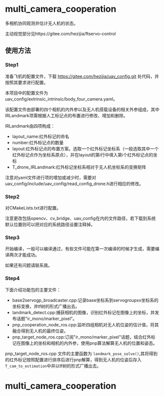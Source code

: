 # multi_camera_cooperation

多相机协同观测并估计无人机的状态。

主动视觉部分见https://gitee.com/hezijia/ftservo-control

## 使用方法

### Step1

准备飞机的配置文件，下载 https://gitee.com/hezijia/uav_config.git 处代码，并按照其要求进行配置。

本项目中的配置文件为uav_config/extrinsic_intrinsic/body_four_camera.yaml。

该配置文件由部署的四个相机的内外参以及无人机搭载设备的相关外参组成，其中IRLandmark项需根据人工标记点的布置进行修改、增加和删除。

IRLandmark由四项构成：
- layout_name:红外标记的命名
- number:红外标记点的数量
- layout:红外标记点的布置方案。选取一个红外标记坐标系（一般选取其中一个红外标记点作为坐标系原点），并在layout的第i行中填入第i个红外标记点的坐标
- T_drone_IRLandmark:红外标记坐标系相对于无人机坐标系的变换矩阵

注意对yaml文件进行项的增加或减少时，需要对uav_config/include/uav_config/read_config_drone.h进行相应的修改。


### Step2

对CMakeLists.txt进行配置。

注意更改包括opencv、cv_bridge、uav_config在内的文件路径，若下载到系统默认位置则可以把对应的系统路径设置注释掉。

### Step3

开始编译，一般可以编译通过，有些文件可能在第一次编译的时候才生成，需要编译两次才能成功。

如果还有问题请联系我。

### Step4

下面介绍功能包的主要文件：
- base2servogp_broadcaster.cpp:记录base坐标系到servogroupxx坐标系的坐标变换，并tf树的形式广播出去。
- landmark_detect.cpp:捕获相机的图像，识别红外标记在图像上的坐标，并发布话题"ir_mono/marker_pixel"。
- pnp_cooperation_node_ros.cpp:监听四组相机对无人机位姿的估计值，将其融合得到无人机的最终位姿。
- pnp_target_node_ros.cpp:订阅"ir_mono/marker_pixel"话题，结合红外标记在图像上的坐标和相机的内外参，使用pnp算法解算无人机的位置和姿态。

pnp_target_node_ros.cpp 文件的主要函数为 `landmark_pose_solve()`,其将得到的红外标记按照配置进行排序后进行pnp解算，得到无人机的位姿后存入`T_cam_to_estimation`中并以tf树的形式广播出去。
# multi_camera_cooperation
